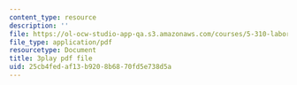 ```yaml
---
content_type: resource
description: ''
file: https://ol-ocw-studio-app-qa.s3.amazonaws.com/courses/5-310-laboratory-chemistry-fall-2019/25cb4fedaf13b9208b6870fd5e738d5a_sukzgrxfSx8.pdf
file_type: application/pdf
resourcetype: Document
title: 3play pdf file
uid: 25cb4fed-af13-b920-8b68-70fd5e738d5a
---
```

